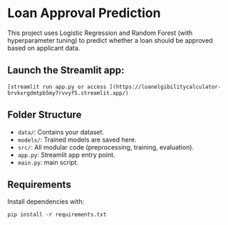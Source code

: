 # Loan Approval Prediction

This project uses Logistic Regression and Random Forest (with hyperparameter tuning) to predict whether a loan should be approved based on applicant data.



## Launch the Streamlit app:
   ```
   [streamlit run app.py or access ](https://loanelgibilitycalculator-brvkxrgdmtpb5my7rvvyf5.streamlit.app/)
   ```

## Folder Structure

- `data/`: Contains your dataset.
- `models/`: Trained models are saved here.
- `src/`: All modular code (preprocessing, training, evaluation).
- `app.py`: Streamlit app entry point.
- `main.py`: main script.

## Requirements
Install dependencies with:
```
pip install -r requirements.txt
```
